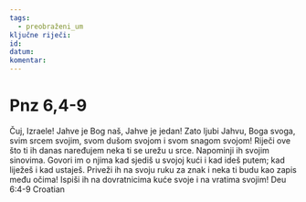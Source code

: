```yaml
---
tags:
  - preobraženi_um
ključne riječi:
id:
datum:
komentar: 
---
```


 
#  Pnz 6,4-9
  
  Čuj, Izraele! Jahve je Bog naš, Jahve je jedan!  Zato  ljubi Jahvu, Boga svoga, svim srcem svojim, svom dušom svojom  i svom snagom svojom!  Riječi ove što ti ih danas naređujem  neka ti se urežu u srce.  Napominji ih svojim sinovima. Govori  im o njima kad sjediš u svojoj kući i kad ideš putem; kad liježeš  i kad ustaješ.  Priveži ih na svoju ruku za znak i neka ti  budu kao zapis među očima!  Ispiši ih na dovratnicima kuće  svoje i na vratima svojim! Deu 6:4-9 Croatian